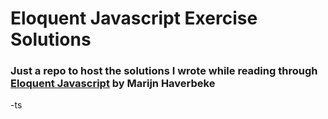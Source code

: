 # Eloquent Javascript Exercise Solutions

### Just a repo to host the solutions I wrote while reading through [Eloquent Javascript](http://eloquentjavascript.net/) by Marijn Haverbeke

-ts
